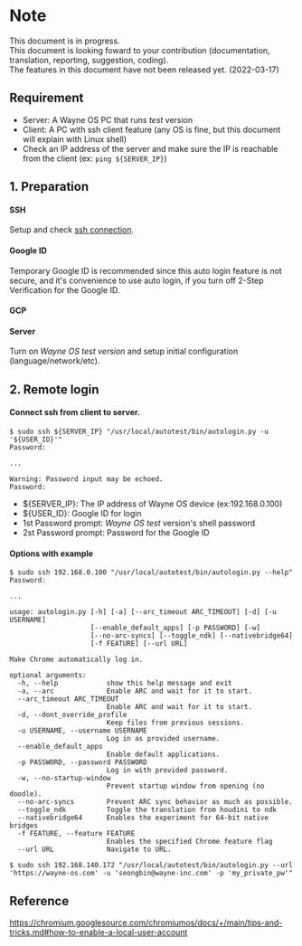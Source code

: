 # Note
This document is in progress.
<br>This document is looking foward to your contribution (documentation, translation, reporting, suggestion, coding).
<br>The features in this document have not been released yet. (2022-03-17)

## Requirement
- Server: A Wayne OS PC that runs _test_ version
- Client: A PC with ssh client feature (any OS is fine, but this document will explain with Linux shell)
- Check an IP address of the server and make sure the IP is reachable from the client (ex: `ping ${SERVER_IP}`)

## 1. Preparation
#### SSH
Setup and check [ssh connection](https://gitlab.com/wayne-inc/wayneos/-/blob/master/docs/en/how-to/ssh_connection_from_remote.md).
#### Google ID
Temporary Google ID is recommended since this auto login feature is not secure, and it's convenience to use auto login, if you turn off 2-Step Verification for the Google ID.
#### GCP
#### Server
Turn on _Wayne OS test version_ and setup initial configuration (language/network/etc).

## 2. Remote login
#### Connect ssh from client to server.
~~~
$ sudo ssh ${SERVER_IP} "/usr/local/autotest/bin/autologin.py -u '${USER_ID}'"
Password:

...

Warning: Password input may be echoed.
Password:
~~~
- ${SERVER_IP}: The IP address of Wayne OS device (ex:192.168.0.100)
- ${USER_ID}: Google ID for login
- 1st Password prompt: _Wayne OS test_ version's shell password
- 2st Password prompt: Password for the Google ID 
#### Options with example
~~~
$ sudo ssh 192.168.0.100 "/usr/local/autotest/bin/autologin.py --help"
Password:

...

usage: autologin.py [-h] [-a] [--arc_timeout ARC_TIMEOUT] [-d] [-u USERNAME]
                    [--enable_default_apps] [-p PASSWORD] [-w]
                    [--no-arc-syncs] [--toggle_ndk] [--nativebridge64]
                    [-f FEATURE] [--url URL]

Make Chrome automatically log in.

optional arguments:
  -h, --help            show this help message and exit
  -a, --arc             Enable ARC and wait for it to start.
  --arc_timeout ARC_TIMEOUT
                        Enable ARC and wait for it to start.
  -d, --dont_override_profile
                        Keep files from previous sessions.
  -u USERNAME, --username USERNAME
                        Log in as provided username.
  --enable_default_apps
                        Enable default applications.
  -p PASSWORD, --password PASSWORD
                        Log in with provided password.
  -w, --no-startup-window
                        Prevent startup window from opening (no doodle).
  --no-arc-syncs        Prevent ARC sync behavior as much as possible.
  --toggle_ndk          Toggle the translation from houdini to ndk
  --nativebridge64      Enables the experiment for 64-bit native bridges
  -f FEATURE, --feature FEATURE
                        Enables the specified Chrome feature flag
  --url URL             Navigate to URL.

$ sudo ssh 192.168.140.172 "/usr/local/autotest/bin/autologin.py --url 'https://wayne-os.com' -u 'seongbin@wayne-inc.com' -p 'my_private_pw'"
~~~


## Reference
https://chromium.googlesource.com/chromiumos/docs/+/main/tips-and-tricks.md#how-to-enable-a-local-user-account 
